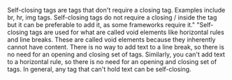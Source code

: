 Self-closing tags are tags that don't require a closing tag. Examples include br, hr, img tags. Self-closing tags do not require a closing / inside the tag but it can be preferable to add it, as some frameworks require it." "Self-closing tags are used for what are called void elements like horizontal rules and line breaks. These are called void elements because they inherently cannot have content. There is no way to add text to a line break, so there is no need for an opening and closing set of tags. Similarly, you can't add text to a horizontal rule, so there is no need for an opening and closing set of tags. In general, any tag that can't hold text can be self-closing.